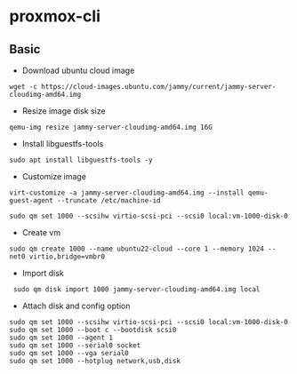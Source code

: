 # proxmox-cli

## Basic

- Download ubuntu cloud image
```
wget -c https://cloud-images.ubuntu.com/jammy/current/jammy-server-cloudimg-amd64.img
```

- Resize image disk size
```
qemu-img resize jammy-server-cloudimg-amd64.img 16G
```

- Install libguestfs-tools
```
sudo apt install libguestfs-tools -y
```

- Customize image
```
virt-customize -a jammy-server-cloudimg-amd64.img --install qemu-guest-agent --truncate /etc/machine-id

sudo qm set 1000 --scsihw virtio-scsi-pci --scsi0 local:vm-1000-disk-0
```

- Create vm
```
sudo qm create 1000 --name ubuntu22-cloud --core 1 --memory 1024 --net0 virtio,bridge=vmbr0
```

- Import disk
```
 sudo qm disk import 1000 jammy-server-cloudimg-amd64.img local
 ```

- Attach disk and config option
```
sudo qm set 1000 --scsihw virtio-scsi-pci --scsi0 local:vm-1000-disk-0
sudo qm set 1000 --boot c --bootdisk scsi0
sudo qm set 1000 --agent 1
sudo qm set 1000 --serial0 socket
sudo qm set 1000 --vga serial0
sudo qm set 1000 --hotplug network,usb,disk
```




